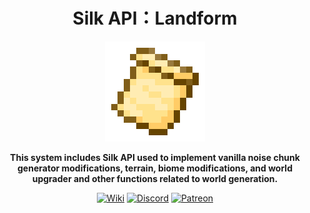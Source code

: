 <div style="text-align:center">

# Silk API：Landform

<img src="../../img/icon.png" alt="Logo" width="160" height="160"/>

**This system includes Silk API used to implement vanilla noise chunk generator modifications, terrain, biome modifications, and world upgrader and other functions related to world generation.**

[<img alt="Wiki" height="64" src="https://cdn.simpleicons.org/wikipedia/000000/FFFFFF]" width="64"/>](https://silk-mc.gitbook.io/silk-api)
[<img alt="Discord" height="64" src="https://cdn.simpleicons.org/discord" width="64"/>](https://discord.com/invite/ZJuQyH2RBz)
[<img alt="Patreon" height="64" src="https://cdn.simpleicons.org/patreon/000000/FFFFFF" width="64"/>](https://www.patreon.com/GameGeek_Saikel)

</div>